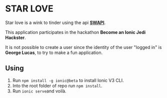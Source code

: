 # STAR LOVE

Star love is a wink to tinder using the api **[SWAPI](https://swapi.co/documentation)**.

This application participates in the hackathon **Become an Ionic Jedi Hackster**.

It is not possible to create a user since the identity of the user "logged in" is **George Lucas**, to try to make a fun application.

## Using
1.  Run `npm install -g ionic@beta` to install Ionic V3 CLI.
2.  Into the root folder of repo run `npm install`.
3.  Run `ionic serve`and voilà.